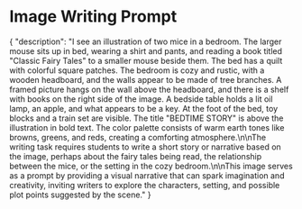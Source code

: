 # Image Writing Prompt

{
  "description": "I see an illustration of two mice in a bedroom. The larger mouse sits up in bed, wearing a shirt and pants, and reading a book titled \"Classic Fairy Tales\" to a smaller mouse beside them. The bed has a quilt with colorful square patches. The bedroom is cozy and rustic, with a wooden headboard, and the walls appear to be made of tree branches. A framed picture hangs on the wall above the headboard, and there is a shelf with books on the right side of the image. A bedside table holds a lit oil lamp, an apple, and what appears to be a key. At the foot of the bed, toy blocks and a train set are visible. The title \"BEDTIME STORY\" is above the illustration in bold text. The color palette consists of warm earth tones like browns, greens, and reds, creating a comforting atmosphere.\n\nThe writing task requires students to write a short story or narrative based on the image, perhaps about the fairy tales being read, the relationship between the mice, or the setting in the cozy bedroom.\n\nThis image serves as a prompt by providing a visual narrative that can spark imagination and creativity, inviting writers to explore the characters, setting, and possible plot points suggested by the scene."
}